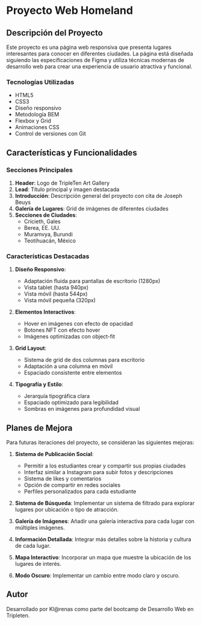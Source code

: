 # Proyecto Web Homeland

## Descripción del Proyecto

Este proyecto es una página web responsiva que presenta lugares interesantes para conocer en diferentes ciudades. La página está diseñada siguiendo las especificaciones de Figma y utiliza técnicas modernas de desarrollo web para crear una experiencia de usuario atractiva y funcional.

### Tecnologías Utilizadas

- HTML5
- CSS3
- Diseño responsivo
- Metodología BEM
- Flexbox y Grid
- Animaciones CSS
- Control de versiones con Git

## Características y Funcionalidades

### Secciones Principales
1. **Header**: Logo de TripleTen Art Gallery
2. **Lead**: Título principal y imagen destacada
3. **Introducción**: Descripción general del proyecto con cita de Joseph Beuys
4. **Galería de Lugares**: Grid de imágenes de diferentes ciudades
5. **Secciones de Ciudades**: 
   - Cricieth, Gales
   - Berea, EE. UU.
   - Muramvya, Burundi
   - Teotihuacán, México

### Características Destacadas
1. **Diseño Responsivo**:
   - Adaptación fluida para pantallas de escritorio (1280px)
   - Vista tablet (hasta 940px)
   - Vista móvil (hasta 544px)
   - Vista móvil pequeña (320px)

2. **Elementos Interactivos**:
   - Hover en imágenes con efecto de opacidad
   - Botones NFT con efecto hover
   - Imágenes optimizadas con object-fit

3. **Grid Layout**:
   - Sistema de grid de dos columnas para escritorio
   - Adaptación a una columna en móvil
   - Espaciado consistente entre elementos

4. **Tipografía y Estilo**:
   - Jerarquía tipográfica clara
   - Espaciado optimizado para legibilidad
   - Sombras en imágenes para profundidad visual

## Planes de Mejora

Para futuras iteraciones del proyecto, se consideran las siguientes mejoras:

1. **Sistema de Publicación Social**:
   - Permitir a los estudiantes crear y compartir sus propias ciudades
   - Interfaz similar a Instagram para subir fotos y descripciones
   - Sistema de likes y comentarios
   - Opción de compartir en redes sociales
   - Perfiles personalizados para cada estudiante

2. **Sistema de Búsqueda**: Implementar un sistema de filtrado para explorar lugares por ubicación o tipo de atracción.
3. **Galería de Imágenes**: Añadir una galería interactiva para cada lugar con múltiples imágenes.
4. **Información Detallada**: Integrar más detalles sobre la historia y cultura de cada lugar.
5. **Mapa Interactivo**: Incorporar un mapa que muestre la ubicación de los lugares de interés.
6. **Modo Oscuro**: Implementar un cambio entre modo claro y oscuro.

## Autor

Desarrollado por Kl@renas como parte del bootcamp de Desarrollo Web en Tripleten.
